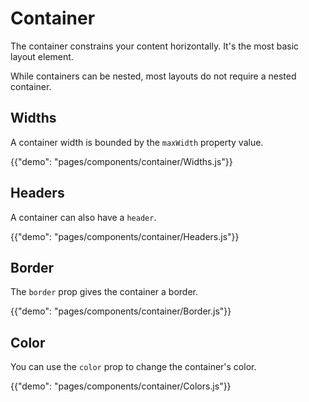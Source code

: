 # Container

<p class="description">The container constrains your content horizontally. It's the most basic layout element.</p>

While containers can be nested, most layouts do not require a nested container.

## Widths

A container width is bounded by the `maxWidth` property value.

{{"demo": "pages/components/container/Widths.js"}}

## Headers

A container can also have a `header`.

{{"demo": "pages/components/container/Headers.js"}}

## Border

The `border` prop gives the container a border.

{{"demo": "pages/components/container/Border.js"}}

## Color

You can use the `color` prop to change the container's color.

{{"demo": "pages/components/container/Colors.js"}}
